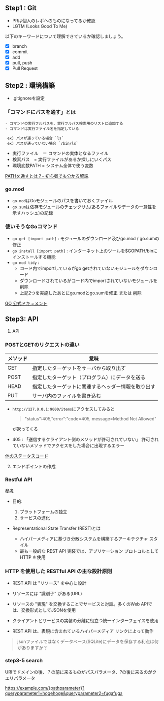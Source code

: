 ## Step1 : Git

* PRは個人のレポへのものになってるか確認
* LGTM (Looks Good To Me)

以下のキーワードについて理解できているか確認しましょう。

- [x] branch
- [x] commit
- [x] add
- [x] pull, push
- [x] Pull Request

## Step2 : 環境構築

* .gitignoreを設定

### 「コマンドにパスを通す」とは
    - コマンドの実行フルパスを、実行フルパス検索用のリストに追加する
    - コマンドは実行ファイル名を指定している　

     ex) パスが通っている場合 `ls`
     ex) パスが通っていない場合 `/bin/ls`

* 実行ファイル　＝ コマンドの実体となるファイル
* 検索パス　= 実行ファイルがあるか探しにいくパス
* 環境変数PATH = システム全体で使う変数

[PATHを通すとは？- 初心者でも分かる解説](https://hara-chan.com/it/programming/environment-variable-path/)


### go.mod 

* `go.mod`はGoモジュールのパスを書いておくファイル
* `go.sum`は依存モジュールのチェックサム(あるファイルやデータの一意性を示すハッシュ)の記録

### 使いそうなGoコマンド
*  `go get [import path]` : モジュールのダウンロード及びgo.mod / go.sumの修正
* `go install [import path]` : インターネット上のツールを$GOPATH/binにインストールする機能　
* `go mod tidy` : 
    - コード内でimportしているがgo getされていないモジュールをダウンロード
    - ダウンロードされているがコード内でimportされていないモジュールを削除
    - 上記2つを実施したあとにgo.modとgo.sumを修正 または 削除


[GO 公式ドキュメント](https://pkg.go.dev/cmd/go#hdr-The_go_mod_file)


## Step3: API

1. API
### POSTとGETのリクエストの違い
| メソッド | 意味                                               | 
| -------- | -------------------------------------------------- | 
| GET      | 指定したターゲットをサーバから取り出す             | 
| POST     | 指定したターゲット（プログラム）にデータを送る     | 
| HEAD     | 指定したターゲットに関連するヘッダー情報を取り出す | 
| PUT      | サーバ内のファイルを書き込む                       | 



* `http://127.0.0.1:9000/items`にアクセスしてみると
    > "status":405,"error":"code=405, message=Method Not Allowed"

    が返ってくる

* 405 : 「送信するクライアント側のメソッドが許可されていない」
    許可されていないメソッドでアクセスをした場合に出現するエラー

[他のステータスコード](https://www.itmanage.co.jp/column/http-www-request-response-statuscode/)


2. エンドポイントの作成
### Restful API
[参考](https://docs.microsoft.com/ja-jp/azure/architecture/best-practices/api-design)

* 目的: 
    1. プラットフォームの独立
    2. サービスの進化

*  Representational State Transfer (REST)とは
    - ハイパーメディアに基づき分散システムを構築するアーキテクチャ スタイル
    - 最も一般的な REST API 実装では、アプリケーション プロトコルとして HTTP を使用

### HTTP を使用した RESTful API の主な設計原則
* REST API は "リソース" を中心に設計

* リソースには "識別子" がある(URL)

* リソースの "表現" を交換することでサービスと対話。多くのWeb APIでは、交換形式としてJSONを使用

* クライアントとサービスの実装の分離に役立つ統一インターフェイスを使用

* REST API は、表現に含まれているハイパーメディア リンクによって動作



> jsonファイルではなくデータベース(SQLite)にデータを保存する利点は何がありますか？


###  step3-5 search

URIでドメインの後、？の前に来るものがパスパラメータ、?の後に来るのがクエリパラメータ

https://example.com/{pathparameter}?queryparameter1=hogehoge&queryparameter2=fugafuga
